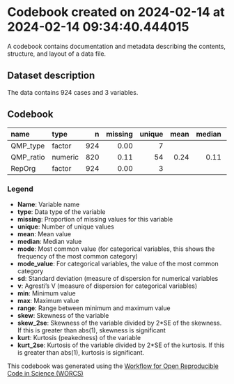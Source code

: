 Codebook created on 2024-02-14 at 2024-02-14 09:34:40.444015
================

A codebook contains documentation and metadata describing the contents,
structure, and layout of a data file.

## Dataset description

The data contains 924 cases and 3 variables.

## Codebook

| name      | type    |   n | missing | unique | mean | median |   mode | mode_value |  sd |    v |  min |  max | range | skew | skew_2se | kurt | kurt_2se |
|:----------|:--------|----:|--------:|-------:|-----:|-------:|-------:|:-----------|----:|-----:|-----:|-----:|------:|-----:|---------:|-----:|---------:|
| QMP_type  | factor  | 924 |    0.00 |      7 |      |        | 154.00 | Definition |     | 0.83 |      |      |       |      |          |      |          |
| QMP_ratio | numeric | 820 |    0.11 |     54 | 0.24 |   0.11 |   0.11 |            | 0.3 |      | 0.01 | 0.99 |  0.99 | 1.16 |     6.77 | 0.36 |     1.06 |
| RepOrg    | factor  | 924 |    0.00 |      3 |      |        | 462.00 | Original   |     | 0.50 |      |      |       |      |          |      |          |

### Legend

- **Name**: Variable name
- **type**: Data type of the variable
- **missing**: Proportion of missing values for this variable
- **unique**: Number of unique values
- **mean**: Mean value
- **median**: Median value
- **mode**: Most common value (for categorical variables, this shows the
  frequency of the most common category)
- **mode_value**: For categorical variables, the value of the most
  common category
- **sd**: Standard deviation (measure of dispersion for numerical
  variables
- **v**: Agresti’s V (measure of dispersion for categorical variables)
- **min**: Minimum value
- **max**: Maximum value
- **range**: Range between minimum and maximum value
- **skew**: Skewness of the variable
- **skew_2se**: Skewness of the variable divided by 2\*SE of the
  skewness. If this is greater than abs(1), skewness is significant
- **kurt**: Kurtosis (peakedness) of the variable
- **kurt_2se**: Kurtosis of the variable divided by 2\*SE of the
  kurtosis. If this is greater than abs(1), kurtosis is significant.

This codebook was generated using the [Workflow for Open Reproducible
Code in Science (WORCS)](https://osf.io/zcvbs/)
